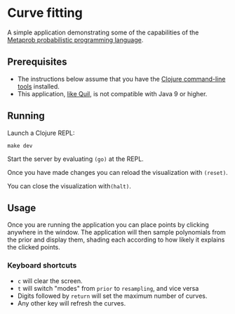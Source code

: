 # Curve fitting

A simple application demonstrating some of the capabilities of the [Metaprob probabilistic programming language](https://github.com/probcomp/metaprob).

## Prerequisites

* The instructions below assume that you have the [Clojure command-line tools](https://clojure.org/guides/deps_and_cli) installed.
* This application, [like Quil](https://github.com/quil/quil/issues/228), is not compatible with Java 9 or higher.

## Running

Launch a Clojure REPL:

    make dev

Start the server by evaluating `(go)` at the REPL.

Once you have made changes you can reload the visualization with `(reset)`.

You can close the visualization with`(halt)`.

## Usage

Once you are running the application you can place points by clicking anywhere in the window. The application will then sample polynomials from the prior and display them, shading each according to how likely it explains the clicked points.

### Keyboard shortcuts

- `c` will clear the screen.
- `t` will switch "modes" from `prior` to `resampling`, and vice versa
- Digits followed by `return` will set the maximum number of curves.
- Any other key will refresh the curves.
